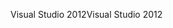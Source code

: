 <span data-ttu-id="fa4c6-101">Visual Studio 2012</span><span class="sxs-lookup"><span data-stu-id="fa4c6-101">Visual Studio 2012</span></span>